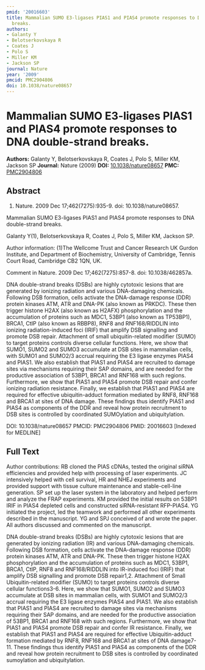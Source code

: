 ```yaml
---
pmid: '20016603'
title: Mammalian SUMO E3-ligases PIAS1 and PIAS4 promote responses to DNA double-strand
  breaks.
authors:
- Galanty Y
- Belotserkovskaya R
- Coates J
- Polo S
- Miller KM
- Jackson SP
journal: Nature
year: '2009'
pmcid: PMC2904806
doi: 10.1038/nature08657
---
```


# Mammalian SUMO E3-ligases PIAS1 and PIAS4 promote responses to DNA double-strand breaks.
**Authors:** Galanty Y, Belotserkovskaya R, Coates J, Polo S, Miller KM, Jackson SP
**Journal:** Nature (2009)
**DOI:** [10.1038/nature08657](https://doi.org/10.1038/nature08657)
**PMC:** [PMC2904806](https://www.ncbi.nlm.nih.gov/pmc/articles/PMC2904806/)

## Abstract

1. Nature. 2009 Dec 17;462(7275):935-9. doi: 10.1038/nature08657.

Mammalian SUMO E3-ligases PIAS1 and PIAS4 promote responses to DNA double-strand 
breaks.

Galanty Y(1), Belotserkovskaya R, Coates J, Polo S, Miller KM, Jackson SP.

Author information:
(1)The Wellcome Trust and Cancer Research UK Gurdon Institute, and Department of 
Biochemistry, University of Cambridge, Tennis Court Road, Cambridge CB2 1QN, UK.

Comment in
    Nature. 2009 Dec 17;462(7275):857-8. doi: 10.1038/462857a.

DNA double-strand breaks (DSBs) are highly cytotoxic lesions that are generated 
by ionizing radiation and various DNA-damaging chemicals. Following DSB 
formation, cells activate the DNA-damage response (DDR) protein kinases ATM, ATR 
and DNA-PK (also known as PRKDC). These then trigger histone H2AX (also known as 
H2AFX) phosphorylation and the accumulation of proteins such as MDC1, 53BP1 
(also known as TP53BP1), BRCA1, CtIP (also known as RBBP8), RNF8 and 
RNF168/RIDDLIN into ionizing radiation-induced foci (IRIF) that amplify DSB 
signalling and promote DSB repair. Attachment of small ubiquitin-related 
modifier (SUMO) to target proteins controls diverse cellular functions. Here, we 
show that SUMO1, SUMO2 and SUMO3 accumulate at DSB sites in mammalian cells, 
with SUMO1 and SUMO2/3 accrual requiring the E3 ligase enzymes PIAS4 and PIAS1. 
We also establish that PIAS1 and PIAS4 are recruited to damage sites via 
mechanisms requiring their SAP domains, and are needed for the productive 
association of 53BP1, BRCA1 and RNF168 with such regions. Furthermore, we show 
that PIAS1 and PIAS4 promote DSB repair and confer ionizing radiation 
resistance. Finally, we establish that PIAS1 and PIAS4 are required for 
effective ubiquitin-adduct formation mediated by RNF8, RNF168 and BRCA1 at sites 
of DNA damage. These findings thus identify PIAS1 and PIAS4 as components of the 
DDR and reveal how protein recruitment to DSB sites is controlled by coordinated 
SUMOylation and ubiquitylation.

DOI: 10.1038/nature08657
PMCID: PMC2904806
PMID: 20016603 [Indexed for MEDLINE]

## Full Text

Author contributions: RB cloned the PIAS cDNAs, tested the original siRNA efficiencies and provided help with processing of laser experiments. JC intensively helped with cell survival, HR and NHEJ experiments and provided support with tissue culture maintenance and stable-cell-line generation. SP set up the laser system in the laboratory and helped perform and analyze the FRAP experiments. KM provided the initial results on 53BP1 IRIF in PIAS4 depleted cells and constructed siRNA-resistant RFP-PIAS4. YG initiated the project, led the teamwork and performed all other experiments described in the manuscript. YG and SPJ conceived of and wrote the paper. All authors discussed and commented on the manuscript.

DNA double-strand breaks (DSBs) are highly cytotoxic lesions that are generated by ionizing radiation (IR) and various DNA-damaging chemicals. Following DSB formation, cells activate the DNA-damage response (DDR) protein kinases ATM, ATR and DNA-PK. These then trigger histone H2AX phosphorylation and the accumulation of proteins such as MDC1, 53BP1, BRCA1, CtIP, RNF8 and RNF168/RIDDLIN into IR-induced foci (IRIF) that amplify DSB signalling and promote DSB repair1,2. Attachment of Small Ubiquitin-related modifier (SUMO) to target proteins controls diverse cellular functions3-6. Here, we show that SUMO1, SUMO2 and SUMO3 accumulate at DSB sites in mammalian cells, with SUMO1 and SUMO2/3 accrual requiring the E3 ligase enzymes PIAS4 and PIAS1. We also establish that PIAS1 and PIAS4 are recruited to damage sites via mechanisms requiring their SAP domains, and are needed for the productive association of 53BP1, BRCA1 and RNF168 with such regions. Furthermore, we show that PIAS1 and PIAS4 promote DSB repair and confer IR resistance. Finally, we establish that PIAS1 and PIAS4 are required for effective Ubiquitin-adduct formation mediated by RNF8, RNF168 and BRCA1 at sites of DNA damage7-11. These findings thus identify PIAS1 and PIAS4 as components of the DDR and reveal how protein recruitment to DSB sites is controlled by coordinated sumoylation and ubiquitylation.
